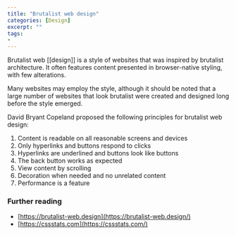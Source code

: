 ```yaml
---
title: "Brutalist web design"
categories: [Design]
excerpt: ""
tags:
- 
---
```

Brutalist web [[design]] is a style of websites that was inspired by brutalist architecture. It often features content presented in browser-native styling, with few alterations. 

Many websites may employ the style, although it should be noted that a large number of websites that look brutalist were created and designed long before the style emerged. 

David Bryant Copeland proposed the following principles for brutalist web design:

1. Content is readable on all reasonable screens and devices
2. Only hyperlinks and buttons respond to clicks
3. Hyperlinks are underlined and buttons look like buttons
4. The back button works as expected
5. View content by scrolling
6. Decoration when needed and no unrelated content
7. Performance is a feature

### Further reading
- [https://brutalist-web.design](https://brutalist-web.design/)
- [https://cssstats.com](https://cssstats.com/)